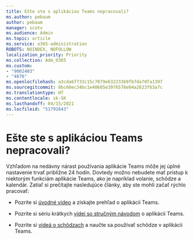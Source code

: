 ```yaml
---
title: Ešte ste s aplikáciou Teams nepracovali?
ms.author: pebaum
author: pebaum
manager: scotv
ms.audience: Admin
ms.topic: article
ms.service: o365-administration
ROBOTS: NOINDEX, NOFOLLOW
localization_priority: Priority
ms.collection: Adm_O365
ms.custom:
- "9002403"
- "4676"
ms.openlocfilehash: a3cda6f733c15c7079e63223369fb7da70fa1397
ms.sourcegitcommit: 8bc60ec34bc1e40685e3976576e04a2623f63a7c
ms.translationtype: HT
ms.contentlocale: sk-SK
ms.lasthandoff: 04/15/2021
ms.locfileid: "51791643"
---
```

# <a name="new-to-teams"></a>Ešte ste s aplikáciou Teams nepracovali?

Vzhľadom na nedávny nárast používania aplikácie Teams môže jej úplné nastavenie trvať približne 24 hodín. Dovtedy možno nebudete mať prístup k niektorým funkciám aplikácie Teams, ako je napríklad volanie, schôdze a kalendár. Zatiaľ si prečítajte nasledujúce články, aby ste mohli začať rýchlo pracovať: 

- Pozrite si [úvodné video](https://support.office.com/article/welcome-to-microsoft-teams-b98d533f-118e-4bae-bf44-3df2470c2b12) a získajte prehľad o aplikácii Teams.

- Pozrite si sériu krátkych [videí so stručným návodom](https://support.office.com/article/video-what-is-microsoft-teams-422bf3aa-9ae8-46f1-83a2-e65720e1a34d) o aplikácii Teams.

- Pozrite si [videá o schôdzach](https://support.office.com/article/join-a-teams-meeting-078e9868-f1aa-4414-8bb9-ee88e9236ee4) a naučte sa používať schôdze v aplikácii Teams.
